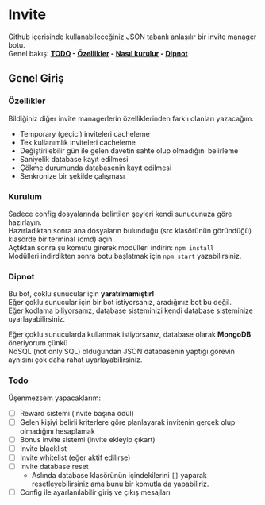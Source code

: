 # Invite

Github içerisinde kullanabileceğiniz JSON tabanlı anlaşılır bir invite manager botu. <br>
Genel bakış: **[TODO](#Todo) - [Özellikler](#Özellikler) - [Nasıl kurulur](#Kurulum) - [Dipnot](#Dipnot)**

## Genel Giriş

### Özellikler

Bildiğiniz diğer invite managerlerin özelliklerinden farklı olanları yazacağım.

- Temporary (geçici) inviteleri cacheleme
- Tek kullanımlık inviteleri cacheleme
- Değiştirilebilir gün ile gelen davetin sahte olup olmadığını belirleme
- Saniyelik database kayıt edilmesi
- Çökme durumunda databasenin kayıt edilmesi
- Senkronize bir şekilde çalışması

### Kurulum

Sadece config dosyalarında belirtilen şeyleri kendi sunucunuza göre hazırlayın. <br>
Hazırladıktan sonra ana dosyaların bulunduğu (src klasörünün göründüğü) klasörde bir terminal (cmd) açın. <br>
Açtıktan sonra şu komutu girerek modülleri indirin: `npm install` <br>
Modülleri indirdikten sonra botu başlatmak için `npm start` yazabilirsiniz.

### Dipnot

Bu bot, çoklu sunucular için **yaratılmamıştır!** <br>
Eğer çoklu sunucular için bir bot istiyorsanız, aradığınız bot bu değil. <br>
Eğer kodlama biliyorsanız, database sisteminizi kendi database sisteminize uyarlayabilirsiniz. <br>

Eğer çoklu sunucularda kullanmak istiyorsanız, database olarak **MongoDB** öneriyorum çünkü <br>
NoSQL (not only SQL) olduğundan JSON databasenin yaptığı görevin aynısını çok daha rahat uyarlayabilirsiniz.

### Todo

Üşenmezsem yapacaklarım:

- [ ] Reward sistemi (invite başına ödül)
- [ ] Gelen kişiyi belirli kriterlere göre planlayarak invitenin gerçek olup olmadığını hesaplamak
- [ ] Bonus invite sistemi (invite ekleyip çıkart)
- [ ] Invite blacklist
- [ ] Invite whitelist (eğer aktif edilirse)
- [ ] Invite database reset
  - Aslında database klasörünün içindekilerini `[]` yaparak resetleyebilirsiniz ama bunu bir komutla da yapabiliriz.
- [ ] Config ile ayarlanılabilir giriş ve çıkış mesajları
